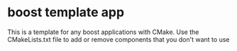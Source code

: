 # boost template app

This is a template for any boost applications with CMake.
Use the CMakeLists.txt file to add or remove components that you don't want to use
